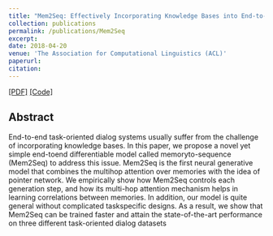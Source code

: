```yaml
---
title: "Mem2Seq: Effectively Incorporating Knowledge Bases into End-to-End Task-Oriented Dialog Systems"
collection: publications
permalink: /publications/Mem2Seq
excerpt: 
date: 2018-04-20
venue: 'The Association for Computational Linguistics (ACL)'
paperurl: 
citation: 
---
```

[[PDF]](https://arxiv.org/pdf/1804.08217.pdf) [[Code]](https://github.com/HLTCHKUST/Mem2Seq)

## Abstract
End-to-end task-oriented dialog systems usually suffer from the challenge of incorporating knowledge bases. In this paper, we propose a novel yet simple end-toend differentiable model called memoryto-sequence (Mem2Seq) to address this issue. Mem2Seq is the first neural generative model that combines the multihop attention over memories with the idea of pointer network. We empirically show how Mem2Seq controls each generation step, and how its multi-hop attention mechanism helps in learning correlations between memories. In addition, our model is quite general without complicated taskspecific designs. As a result, we show that Mem2Seq can be trained faster and attain the state-of-the-art performance on three different task-oriented dialog datasets